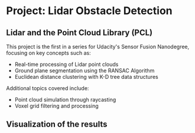 # Project: Lidar Obstacle Detection

## Lidar and the Point Cloud Library (PCL)
This project is the first in a series for Udacity's Sensor Fusion Nanodegree, focusing on key concepts such as:

* Real-time processing of Lidar point clouds
* Ground plane segmentation using the RANSAC Algorithm
* Euclidean distance clustering with K-D tree data structures

Additional topics covered include:
* Point cloud simulation through raycasting
* Voxel grid filtering and processing

## Visualization of the results 

